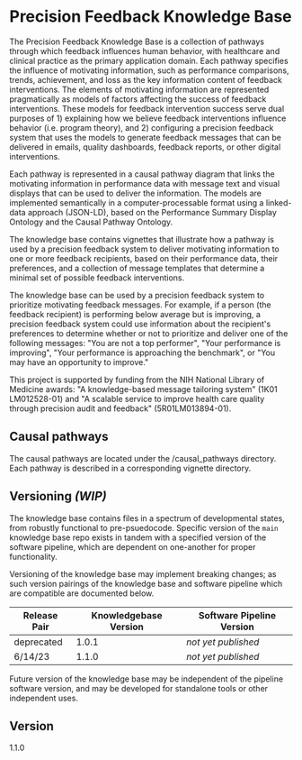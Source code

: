 # Precision Feedback Knowledge Base

The Precision Feedback Knowledge Base is a collection of pathways through which feedback influences human behavior, with healthcare and clinical practice as the primary application domain. Each pathway specifies the influence of motivating information, such as performance comparisons, trends, achievement, and loss as the key information content of feedback interventions. The elements of motivating information are represented pragmatically as models of factors affecting the success of feedback interventions. These models for feedback intervention success serve dual purposes of 1) explaining how we believe feedback interventions influence behavior (i.e. program theory), and 2) configuring a precision feedback system that uses the models to generate feedback messages that can be delivered in emails, quality dashboards, feedback reports, or other digital interventions. 

Each pathway is represented in a causal pathway diagram that links the motivating information in performance data with message text and visual displays that can be used to deliver the information. The models are implemented semantically in a computer-processable format using a linked-data approach (JSON-LD), based on the Performance Summary Display Ontology and the Causal Pathway Ontology.

The knowledge base contains vignettes that illustrate how a pathway is used by a precision feedback system to deliver motivating information to one or more feedback recipients, based on their performance data, their preferences, and a collection of message templates that determine a minimal set of possible feedback interventions.
 
The knowledge base can be used by a precision feedback system to prioritize motivating feedback messages. For example, if a person (the feedback recipient) is performing below average but is improving, a precision feedback system could use information about the recipient's preferences to determine whether or not to prioritize and deliver one of the following messages: "You are not a top performer", "Your performance is improving", "Your performance is approaching the benchmark", or "You may have an opportunity to improve."

This project is supported by funding from the NIH National Library of Medicine awards: "A knowledge-based message tailoring system" (1K01 LM012528-01) and "A scalable service to improve health care quality through precision audit and feedback" (5R01LM013894-01).

## Causal pathways

The causal pathways are located under the /causal_pathways directory.
Each pathway is described in a corresponding vignette directory.

## Versioning *(WIP)*
The knowledge base contains files in a spectrum of developmental states, from robustly functional to pre-psuedocode. Specific version of the `main` knowledge base repo exists in tandem with a specified version of the software pipeline, which are dependent on one-another for proper functionality.

Versioning of the knowledge base may implement breaking changes; as such version pairings of the knowledge base and software pipeline which are compatible are documented below.

|Release Pair| Knowledgebase Version | Software Pipeline Version | 
|-|-|-|
| deprecated | 1.0.1 | *not yet published* |
| 6/14/23 | 1.1.0 | *not yet published* |

Future version of the knowledge base may be independent of the pipeline software version, and may be developed for standalone tools or other independent uses.

## Version
1.1.0




